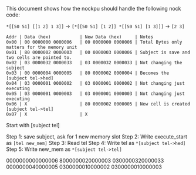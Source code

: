 
This document shows how the nockpu should handle the following nock code:

`*[[50 51] [[1 2] 1 3]]` -> `[*[[50 51] [1 2]] *[[50 51] [1 3]]]` -> `[2 3]`

```
Addr | Data (hex)           | New Data (hex)     | Notes
0x00 | 00 0000000 0000006   | 00 0000000 0000006 | Total Bytes only matters for the memory unit
0x01 | 80 0000002 0000003   | 00 0000003 0000006 | Subject is save and two cells are pointed to.
0x02 | 03 0000032 0000033   | 03 0000032 0000033 | Not changing the subject
0x03 | 00 0000004 0000005   | 80 0000002 0000004 | Becomes the [subject tel->hed]
0x04 | 03 0000001 0000002   | 03 0000001 0000002 | Not changing just executing
0x05 | 03 0000001 0000003   | 03 0000001 0000003 | Not changing just executing 
0x06 | X                    | 80 0000002 0000005 | New cell is created [subject tel->tel]
0x07 | X                    | X
```

Start with
[subject tel]

Step 1: save subject, ask for 1 new memory slot
Step 2: Write execute_start as `[tel new_mem]`
Step 3: Read tel
Step 4: Write tel as `*[subject tel->hed]`
Step 5: Write new_mem as `*[subject tel->tel]`


0000000000000006
8000000020000003
0300000320000033
0000000040000005
0300000010000002
0300000010000003
